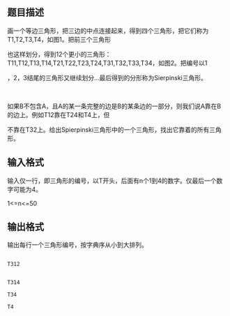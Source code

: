 ## 题目描述

<div>
 画一个等边三角形，把三边的中点连接起来，得到四个三角形，把它们称为T1,T2,T3,T4，如图1。把前三个三角形
</div>
<div>
 也这样划分，得到12个更小的三角形：T11,T12,T13,T14,T21,T22,T23,T24,T31,T32,T33,T34，如图2。把编号以1
</div>
<div>
 ，2，3结尾的三角形又继续划分…最后得到的分形称为Sierpinski三角形。
</div>
<p> <img border="0" src="https://s2.loli.net/2023/08/14/k1GzsAmo28OQ9Il.png" alt=""> </p>
<div>
 如果B不包含A，且A的某一条完整的边是B的某条边的一部分，则我们说A靠在B的边上。例如T12靠在T24和T4上，但
</div>
<div>
 不靠在T32上。给出Spierpinski三角形中的一个三角形，找出它靠着的所有三角形。
</div>

## 输入格式

<div>
 输入仅一行，即三角形的编号，以T开头，后面有n个1到4的数字。仅最后一个数字可能为4。
</div>
<div>
 1<=n<=50
</div>

## 输出格式

<p>输出每行一个三角形编号，按字典序从小到大排列。</p>

```input1
T312
```
```output1
T314
T34
T4
```
